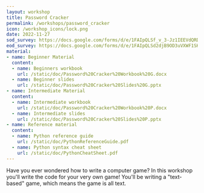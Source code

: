 ```yaml
---
layout: workshop
title: Password Cracker
permalink: /workshops/password_cracker
icon: /workshop_icons/lock.png
date: 2022-11-27
sod_survey: https://docs.google.com/forms/d/e/1FAIpQLSf_v_3-Jz1IEEVdQRDyDoGo_Gl1bN7l-YYEHvFp311uhh2Z6A/viewform?vc=0&c=0&w=1&flr=0
eod_survey: https://docs.google.com/forms/d/e/1FAIpQLSd2djB9OD3uVXWF1SK7ROhdsEcxTDwkf7XR9YmsEEPOept10A/viewform?vc=0&c=0&w=1&flr=0
material:
- name: Beginner Material
  content:
  - name: Beginners workbook
    url: /static/doc/Password%20Cracker%20Workbook%20G.docx
  - name: Beginner slides
    url: /static/doc/Password%20Cracker%20Slides%20G.pptx
- name: Intermediate Material
  content:
  - name: Intermediate workbook
    url: /static/doc/Password%20Cracker%20Workbook%20P.docx
  - name: Intermediate slides
    url: /static/doc/Password%20Cracker%20Slides%20P.pptx
- name: Reference material
  content:
  - name: Python reference guide
    url: /static/doc/PythonReferenceGuide.pdf
  - name: Python syntax cheat sheet
    url: /static/doc/PythonCheatSheet.pdf
---
```


Have you ever wondered how to write a computer game? In this workshop you'll write the code for your very own game! You'll be writing a "text-based" game, which means the game is all text.
